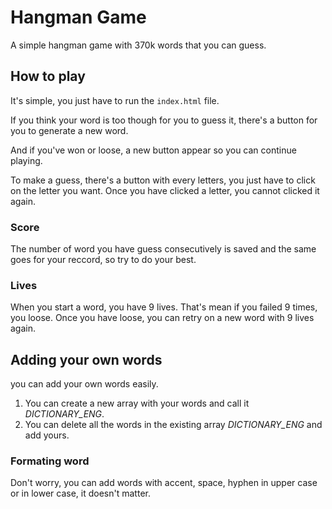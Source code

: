 # Hangman Game

A simple hangman game with 370k words that you can guess.

## How to play

It's simple, you just have to run the `index.html` file.

If you think your word is too though for you to guess it, there's a button for you to generate a new word.

And if you've won or loose, a new button appear so you can continue playing.

To make a guess, there's a button with every letters, you just have to click on the letter you want. Once you have clicked a letter, you cannot clicked it again.

### Score

The number of word you have guess consecutively is saved and the same goes for your reccord, so try to do your best.

### Lives

When you start a word, you have 9 lives. That's mean if you failed 9 times, you loose. Once you have loose, you can retry on a new word with 9 lives again.

## Adding your own words

you can add your own words easily.

1. You can create a new array with your words and call it _DICTIONARY_ENG_.
1. You can delete all the words in the existing array _DICTIONARY_ENG_ and add yours.

### Formating word

Don't worry, you can add words with accent, space, hyphen in upper case or in lower case, it doesn't matter.
